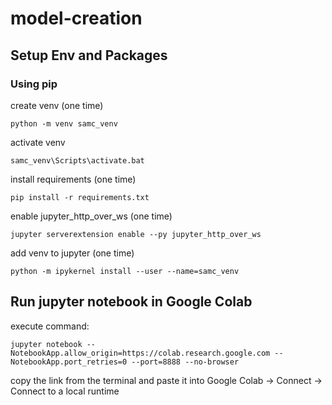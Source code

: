# model-creation

## Setup Env and Packages

### Using pip

create venv (one time)

```console
python -m venv samc_venv
```

activate venv

```console
samc_venv\Scripts\activate.bat
```

install requirements (one time)

```console
pip install -r requirements.txt
```

enable jupyter_http_over_ws (one time)

```console
jupyter serverextension enable --py jupyter_http_over_ws
```

add venv to jupyter (one time)

```console
python -m ipykernel install --user --name=samc_venv
```

## Run jupyter notebook in Google Colab

execute command:

```console
jupyter notebook --NotebookApp.allow_origin=https://colab.research.google.com --NotebookApp.port_retries=0 --port=8888 --no-browser
```

copy the link from the terminal and paste it into Google Colab -> Connect -> Connect to a local runtime
